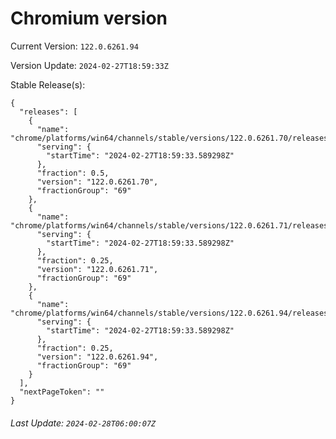 # Chromium version

Current Version: `122.0.6261.94`

Version Update: `2024-02-27T18:59:33Z`

Stable Release(s):
```
{
  "releases": [
    {
      "name": "chrome/platforms/win64/channels/stable/versions/122.0.6261.70/releases/1709060373",
      "serving": {
        "startTime": "2024-02-27T18:59:33.589298Z"
      },
      "fraction": 0.5,
      "version": "122.0.6261.70",
      "fractionGroup": "69"
    },
    {
      "name": "chrome/platforms/win64/channels/stable/versions/122.0.6261.71/releases/1709060373",
      "serving": {
        "startTime": "2024-02-27T18:59:33.589298Z"
      },
      "fraction": 0.25,
      "version": "122.0.6261.71",
      "fractionGroup": "69"
    },
    {
      "name": "chrome/platforms/win64/channels/stable/versions/122.0.6261.94/releases/1709060373",
      "serving": {
        "startTime": "2024-02-27T18:59:33.589298Z"
      },
      "fraction": 0.25,
      "version": "122.0.6261.94",
      "fractionGroup": "69"
    }
  ],
  "nextPageToken": ""
}
```

###### Last Update: `2024-02-28T06:00:07Z`
        